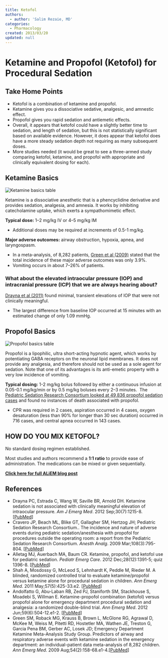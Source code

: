```yaml
---
title: Ketofol
authors:
  - author: 'Salim Rezaie, MD'
categories:
  - Pharmacology
created: 2013/03/20
updated: null
---
```


# Ketamine and Propofol (Ketofol) for Procedural Sedation

## Take Home Points

- <span class="drug">Ketofol</span> is a combination of <span class="drug">ketamine</span> and <span class="drug">propofol</span>.
- <span class="drug">Ketamine</span> gives you a dissociative sedative, analgesic, and amnestic effect.
- <span class="drug">Propofol</span> gives you rapid sedation and antiemetic effects. 
- Overall, it appears that <span class="drug">ketofol</span> could have a slightly better time to sedation, and length of sedation, but this is not statistically significant based on available evidence. However, it does appear that <span class="drug">ketofol</span> does have a more steady sedation depth not requiring as many subsequent doses.  
- More studies needed (it would be great to see a three-armed study comparing <span class="drug">ketofol</span>, <span class="drug">ketamine</span>, and <span class="drug">propofol</span> with appropriate and clinically equivalent dosing for each). 

## Ketamine Basics

![Ketamine basics table](media/ketofol_image-1.png)

<span class="drug">Ketamine</span> is a dissociative anesthetic that is a phencyclidine derivative and provides sedation, analgesia, and amnesia. It works by inhibiting catecholamine uptake, which exerts a sympathomimetic effect.

**Typical dose:** 1–2 mg/kg IV or 4–5 mg/kg IM

- Additional doses may be required at increments of 0.5-1 mg/kg. 

**Major adverse outcomes:** airway obstruction, hypoxia, apnea, and laryngospasm. 

- In a meta-analysis, of 8,282 patients, [Green et al (2009)](http://www.ncbi.nlm.nih.gov/pubmed/19201064) stated that the total incidence of these major adverse outcomes was only 3.9%. 
- Vomiting occurs in about 7–26% of patients.

### What about the elevated intraocular pressure (IOP) and intracranial pressure (ICP) that we are always hearing about?

[Drayna et al (2011)](http://www.ncbi.nlm.nih.gov/pubmed/22169582) found minimal, transient elevations of IOP that were not clinically meaningful. 

- The largest difference from baseline IOP occurred at 15 minutes with an estimated change of only 1.09 mmHg.

## Propofol Basics

![Propofol basics table](media/ketofol_image-2.png)

<span class="drug">Propofol</span> is a lipophilic, ultra short-acting hypnotic agent, which works by potentiating GABA receptors on the neuronal lipid membranes. It does not provide any analgesia, and therefore should not be used as a sole agent for sedation. Note that one of its advantages is its anti-emetic property with a very low incidence of vomiting.

**Typical dosing:** 1-2 mg/kg bolus followed by either a continuous infusion at 0.05-0.1 mg/kg/min or by 0.5 mg/kg boluses every 2–3 minutes. 
The [Pediatric Sedation Research Consortium looked at 49,836 propofol sedation cases](http://www.ncbi.nlm.nih.gov/pubmed/19201064) and found no instances of death associated with propofol. 

- CPR was required in 2 cases, aspiration occurred in 4 cases, oxygen desaturation (less than 90% for longer than 30 sec duration) occurred in 716 cases, and central apnea occurred in 143 cases. 

## HOW DO YOU MIX KETOFOL?

No standard dosing regimen established.

Most studies and authors recommend a **1:1 ratio** to provide ease of administration. The medications can be mixed or given sequentially. 

**[Click here for full ALiEM blog post](https://www.aliem.com/2013/ketofol-game-changer-procedural-sedation/)**

## References

- Drayna PC, Estrada C, Wang W, Saville BR, Arnold DH. Ketamine sedation is not 
associated with clinically meaningful elevation of intraocular pressure. _Am J
Emerg Med_. 2012 Sep;30(7):1215-8. [[PubMed](http://www.ncbi.nlm.nih.gov/pubmed/22169582)]
- Cravero JP, Beach ML, Blike GT, Gallagher SM, Hertzog JH; Pediatric Sedation
Research Consortium.. The incidence and nature of adverse events during pediatric
sedation/anesthesia with propofol for procedures outside the operating room: a
report from the Pediatric Sedation Research Consortium. _Anesth Analg_. 2009
Mar;108(3):795-804.  [[PubMed](http://www.ncbi.nlm.nih.gov/pubmed/19224786)]
- Alletag MJ, Auerbach MA, Baum CR. Ketamine, propofol, and ketofol use for
pediatric sedation. _Pediatr Emerg Care_. 2012 Dec;28(12):1391-5; quiz 1396-8. [[PubMed](http://www.ncbi.nlm.nih.gov/pubmed/23222112)]
- Shah A, Mosdossy G, McLeod S, Lehnhardt K, Peddle M, Rieder M. A blinded,
randomized controlled trial to evaluate ketamine/propofol versus ketamine alone
for procedural sedation in children. _Ann Emerg Med_. 2011 May;57(5):425-33.e2. [[PubMed](http://www.ncbi.nlm.nih.gov/pubmed/20947210)]
- Andolfatto G, Abu-Laban RB, Zed PJ, Staniforth SM, Stackhouse S, Moadebi S,
Willman E. Ketamine-propofol combination (ketofol) versus propofol alone for
emergency department procedural sedation and analgesia: a randomized double-blind
trial. _Ann Emerg Med_. 2012 Jun;59(6):504-12.e1-2. [[PubMed](http://www.ncbi.nlm.nih.gov/pubmed/22401952)]
- Green SM, Roback MG, Krauss B, Brown L, McGlone RG, Agrawal D, McKee M, Weiss 
M, Pitetti RD, Hostetler MA, Wathen JE, Treston G, Garcia Pena BM, Gerber AC,
Losek JD; Emergency Department Ketamine Meta-Analysis Study Group. Predictors of
airway and respiratory adverse events with ketamine sedation in the emergency
department: an individual-patient data meta-analysis of 8,282 children. _Ann Emerg
Med_. 2009 Aug;54(2):158-68.e1-4.[[PubMed](http://www.ncbi.nlm.nih.gov/pubmed/19201064)]
